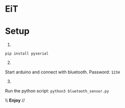 # EiT

# Setup

1.

`pip install pyserial`

2.

Start arduino and connect with bluetooth.
Password: `1234`

3. 

Run the python script: `python3 bluetooth_sensor.py`


\\\ **Enjoy**  //



